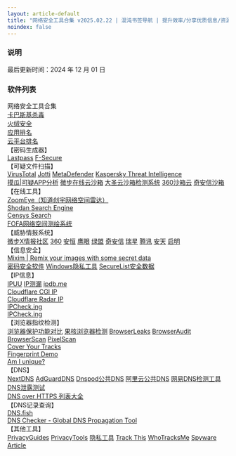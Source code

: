 ```yaml
---
layout: article-default
title: "网络安全工具合集 v2025.02.22 | 混沌书签导航 | 提升效率/分享优质信息/资源收藏"
noindex: false
---
```


<article>
    <h3>说明</h3>
        最后更新时间：2024 年 12 月 01 日
    <h3>软件列表</h3>
    网络安全工具合集
    <br><a target="_blank" rel="noopener nofollow" href="https://www.kaspersky.com.cn/free-antivirus">卡巴斯基杀毒</a>
    <br><a target="_blank" rel="noopener nofollow" href="https://www.huorong.cn/">火绒安全</a>
    <br><a target="_blank" rel="noopener nofollow" href="https://www.netify.ai/resources/applications">应用排名</a>
    <br><a target="_blank" rel="noopener nofollow" href="https://www.netify.ai/resources/platforms">云平台排名</a>
    <br>【密码生成器】<br>
    <a target="_blank" rel="noopener nofollow" href="https://www.lastpass.com/features/password-generator">Lastpass</a>
    <a target="_blank" rel="noopener nofollow" href="https://www.f-secure.com/en/password-generator">F-Secure</a>
    <br>【可疑文件扫描】<br>
    <a target="_blank" rel="noopener nofollow" href="https://www.virustotal.com/gui/home/upload">VirusTotal</a>
    <a target="_blank" rel="noopener nofollow" href="https://virusscan.jotti.org/zh-CN/scan-file">Jotti</a>
    <a target="_blank" rel="noopener nofollow" href="https://metadefender.opswat.com/">MetaDefender</a>
    <a target="_blank" rel="noopener nofollow" href="https://opentip.kaspersky.com/">Kaspersky Threat Intelligence</a>
    <br><a target="_blank" rel="noopener nofollow" href="https://mogua.co/">摸瓜|可疑APP分析</a>
    <a target="_blank" rel="noopener nofollow" href="https://s.threatbook.com/">微步在线云沙箱</a>
    <a target="_blank" rel="noopener nofollow" href="https://sandbox.freebuf.com/detect">大圣云沙箱检测系统</a>
    <a target="_blank" rel="noopener nofollow" href="https://ata.360.net/detection">360沙箱云</a>
    <a target="_blank" rel="noopener nofollow" href="https://sandbox.ti.qianxin.com/sandbox/page">奇安信沙箱</a>
    <br>【在线工具】<br>
    <a target="_blank" rel="noopener nofollow" href="https://www.zoomeye.org/">ZoomEye（知道创宇网络空间雷达）</a>
    <br><a target="_blank" rel="noopener nofollow" href="https://www.shodan.io/">Shodan Search Engine</a>
    <br><a target="_blank" rel="noopener nofollow" href="https://search.censys.io/">Censys Search</a>
    <br><a target="_blank" rel="noopener nofollow" href="https://fofa.info/">FOFA网络空间测绘系统</a>
    <br>【威胁情报系统】<br>
    <a target="_blank" rel="noopener nofollow" href="https://x.threatbook.com/">微步X情报社区</a>
    <a target="_blank" rel="noopener nofollow" href="https://ti.360.net/#/homepage">360</a>
    <a target="_blank" rel="noopener nofollow" href="https://ti.dbappsecurity.com.cn/">安恒</a>
    <a target="_blank" rel="noopener nofollow" href="https://ti.duba.net/">鹰眼</a>
    <a target="_blank" rel="noopener nofollow" href="https://ti.nsfocus.com/">绿盟</a>
    <a target="_blank" rel="noopener nofollow" href="https://ti.qianxin.com/">奇安信</a>
    <a target="_blank" rel="noopener nofollow" href="https://ti.rising.com.cn/home">瑞星</a>
    <a target="_blank" rel="noopener nofollow" href="https://tix.qq.com/">腾讯</a>
    <a target="_blank" rel="noopener nofollow" href="https://www.antiycloud.com/#/antiy/index">安天</a>
    <a target="_blank" rel="noopener nofollow" href="https://www.venuseye.com.cn/">启明</a>
    <br>【信息安全】<br>
    <a target="_blank" rel="noopener nofollow" href="https://mixim.cyandev.app/">Mixim | Remix your images with some secret data</a>
    <br><a target="_blank" rel="noopener nofollow" href="https://www.privacytools.io/secure-password-manager/">密码安全软件</a>
    <a target="_blank" rel="noopener nofollow" href="https://www.privacytools.io/windows/">Windows隐私工具</a>
    <a target="_blank" rel="noopener nofollow" href="https://statistics.securelist.com/">SecureList安全数据</a>
    <br>【IP信息】<br>
    <a target="_blank" rel="noopener nofollow" href="https://ipuu.net/">IPUU</a>
    <a target="_blank" rel="noopener nofollow" href="https://ipcelou.com/">IP测漏</a>
    <a target="_blank" rel="noopener nofollow" href="https://ipdb.me/">ipdb.me</a>
    <br><a target="_blank" rel="noopener nofollow" href="https://www.cloudflare.com/cdn-cgi/trace">Cloudflare CGI IP</a>
    <br><a target="_blank" rel="noopener nofollow" href="https://radar.cloudflare.com/ip">Cloudflare Radar IP</a>
    <br><a target="_blank" rel="noopener nofollow" href="https://ipcheck.ing/#/">IPCheck.ing</a>
    <br><a target="_blank" rel="noopener nofollow" href="https://www.ip.network/">IPCheck.ing</a>
    <br>【浏览器指纹检测】<br>
    <a target="_blank" rel="noopener nofollow" href="https://privacytests.org/">浏览器保护功能对比</a>
    <a target="_blank" rel="noopener nofollow" href="https://www.ghxi.com/llq">果核浏览器检测</a>
    <a target="_blank" rel="noopener nofollow" href="https://browserleaks.com/">BrowserLeaks</a>
    <a target="_blank" rel="noopener nofollow" href="https://browseraudit.com">BrowserAudit</a>
    <a target="_blank" rel="noopener nofollow" href="https://www.browserscan.net/zh/">BrowserScan</a>
    <a target="_blank" rel="noopener nofollow" href="https://pixelscan.net/">PixelScan</a>
    <br><a target="_blank" rel="noopener nofollow" href="https://coveryourtracks.eff.org/">Cover Your Tracks</a>
    <br><a target="_blank" rel="noopener nofollow" href="https://fingerprint.com/demo/">Fingerprint Demo</a>
    <br><a target="_blank" rel="noopener nofollow" href="https://amiunique.org/">Am I unique?</a>
    <!-- <br><a target="_blank" rel="noopener nofollow" href="https://www.nothingprivate.ml/">Are you anonymous?</a> -->
    <br>【DNS】<br>
    <a target="_blank" rel="noopener nofollow" href="https://nextdns.io/?from=qyq6n8p5">NextDNS</a>
    <a target="_blank" rel="noopener nofollow" href="https://adguard-dns.io/">AdGuardDNS</a>
    <a target="_blank" rel="noopener nofollow" href="https://console.dnspod.cn/publicdns/config">Dnspod公共DNS</a>
    <a target="_blank" rel="noopener nofollow" href="https://dns.console.aliyun.com/#/pdns/dashboard">阿里云公共DNS</a>
    <a target="_blank" rel="noopener nofollow" href="https://nstool.netease.com/info.html">网易DNS检测工具</a>
    <a target="_blank" rel="noopener nofollow" href="https://whoer.net/zh/dns-leak-test">DNS泄露测试</a>
    <br><a target="_blank" rel="noopener nofollow" href="https://github.com/curl/curl/wiki/DNS-over-HTTPS">DNS over HTTPS 列表大全</a>
    <br>【DNS记录查询】<br>
    <a target="_blank" rel="noopener nofollow" href="https://dns.fish/">DNS.fish</a>
    <!-- <br><a target="_blank" rel="noopener nofollow" href="https://www.gdnspc.com/">Global DNS Propagation Checker</a> -->
    <!-- <br><a target="_blank" rel="noopener nofollow" href="https://www.nslookuptool.com">Global DNS Propagation Checker - Nslookup Tool</a> -->
    <br><a target="_blank" rel="noopener nofollow" href="https://dnsmid.com/">DNS Checker - Global DNS Propagation Tool</a>
    <br>【其他工具】<br>
    <a target="_blank" rel="noopener nofollow" href="https://www.privacyguides.org/zh-Hant/tools/">PrivacyGuides</a>
    <a target="_blank" rel="noopener nofollow" href="https://www.privacytools.io/">PrivacyTools</a>
    <a target="_blank" rel="noopener nofollow" href="https://cybermagicsec.github.io/privacytools-zh/">隐私工具</a>
    <a target="_blank" rel="noopener nofollow" href="https://trackthis.link/">Track This</a>
    <a target="_blank" rel="noopener nofollow" href="https://whotracks.me/">WhoTracksMe</a>
    <a target="_blank" rel="noopener nofollow" href="https://spyware.neocities.org/articles/librewolf.html">Spyware Article</a>
</article>